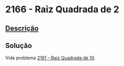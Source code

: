# 2166 - Raiz Quadrada de 2

## [Descrição](https://www.beecrowd.com.br/judge/pt/problems/view/2166)

## Solução

Vide problema [2161 - Raiz Quadrada de 10](../2161/README.md).